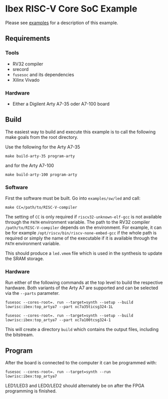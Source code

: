 # Ibex RISC-V Core SoC Example

Please see [examples](https://ibex-core.readthedocs.io/en/latest/02_user/examples.html "Ibex User Manual") for a description of this example.

## Requirements

### Tools

  - RV32 compiler
  - srecord
  - `fusesoc` and its dependencies
  - Xilinx Vivado

### Hardware

  - Either a Digilent Arty A7-35 oder A7-100 board

## Build

The easiest way to build and execute this example is to call the following make goals from the root directory.

Use the following for the Arty A7-35

```
make build-arty-35 program-arty
```

and for the Arty A7-100

```
make build-arty-100 program-arty
```

### Software

First the software must be built. Go into `examples/sw/led` and call:

```
make CC=/path/to/RISC-V-compiler
```

The setting of `CC` is only required if `riscv32-unknown-elf-gcc` is not available through the `PATH` environment variable.
The path to the RV32 compiler `/path/to/RISC-V-compiler` depends on the environment.
For example, it can be for example `/opt/riscv/bin/riscv-none-embed-gcc` if the whole path is required or simply the name of the executable if it is available through the `PATH` environment variable.

This should produce a `led.vmem` file which is used in the synthesis to update the SRAM storage.

### Hardware

Run either of the following commands at the top level to build the respective hardware.
Both variants of the Arty A7 are supported and can be selected via the `--parts` parameter.

```
fusesoc --cores-root=. run --target=synth --setup --build lowrisc:ibex:top_artya7 --part xc7a35ticsg324-1L
```

```
fusesoc --cores-root=. run --target=synth --setup --build lowrisc:ibex:top_artya7 --part xc7a100tcsg324-1
```

This will create a directory `build` which contains the output files, including
the bitstream.

## Program

After the board is connected to the computer it can be programmed with:

```
fusesoc --cores-root=. run --target=synth --run lowrisc:ibex:top_artya7
```

LED1/LED3 and LED0/LED2 should alternately be on after the FPGA programming is finished.
